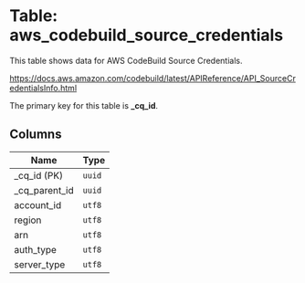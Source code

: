 # Table: aws_codebuild_source_credentials

This table shows data for AWS CodeBuild Source Credentials.

https://docs.aws.amazon.com/codebuild/latest/APIReference/API_SourceCredentialsInfo.html

The primary key for this table is **_cq_id**.

## Columns

| Name          | Type          |
| ------------- | ------------- |
|_cq_id (PK)|`uuid`|
|_cq_parent_id|`uuid`|
|account_id|`utf8`|
|region|`utf8`|
|arn|`utf8`|
|auth_type|`utf8`|
|server_type|`utf8`|